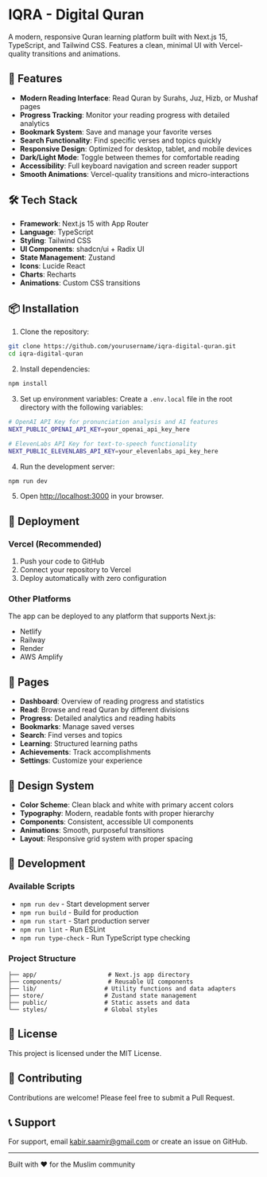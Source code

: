 # IQRA - Digital Quran

A modern, responsive Quran learning platform built with Next.js 15, TypeScript, and Tailwind CSS. Features a clean, minimal UI with Vercel-quality transitions and animations.

## 🚀 Features

- **Modern Reading Interface**: Read Quran by Surahs, Juz, Hizb, or Mushaf pages
- **Progress Tracking**: Monitor your reading progress with detailed analytics
- **Bookmark System**: Save and manage your favorite verses
- **Search Functionality**: Find specific verses and topics quickly
- **Responsive Design**: Optimized for desktop, tablet, and mobile devices
- **Dark/Light Mode**: Toggle between themes for comfortable reading
- **Accessibility**: Full keyboard navigation and screen reader support
- **Smooth Animations**: Vercel-quality transitions and micro-interactions

## 🛠️ Tech Stack

- **Framework**: Next.js 15 with App Router
- **Language**: TypeScript
- **Styling**: Tailwind CSS
- **UI Components**: shadcn/ui + Radix UI
- **State Management**: Zustand
- **Icons**: Lucide React
- **Charts**: Recharts
- **Animations**: Custom CSS transitions

## 📦 Installation

1. Clone the repository:
```bash
git clone https://github.com/yourusername/iqra-digital-quran.git
cd iqra-digital-quran
```

2. Install dependencies:
```bash
npm install
```

3. Set up environment variables:
Create a `.env.local` file in the root directory with the following variables:
```bash
# OpenAI API Key for pronunciation analysis and AI features
NEXT_PUBLIC_OPENAI_API_KEY=your_openai_api_key_here

# ElevenLabs API Key for text-to-speech functionality
NEXT_PUBLIC_ELEVENLABS_API_KEY=your_elevenlabs_api_key_here
```

4. Run the development server:
```bash
npm run dev
```

5. Open [http://localhost:3000](http://localhost:3000) in your browser.

## 🚀 Deployment

### Vercel (Recommended)

1. Push your code to GitHub
2. Connect your repository to Vercel
3. Deploy automatically with zero configuration

### Other Platforms

The app can be deployed to any platform that supports Next.js:
- Netlify
- Railway
- Render
- AWS Amplify

## 📱 Pages

- **Dashboard**: Overview of reading progress and statistics
- **Read**: Browse and read Quran by different divisions
- **Progress**: Detailed analytics and reading habits
- **Bookmarks**: Manage saved verses
- **Search**: Find verses and topics
- **Learning**: Structured learning paths
- **Achievements**: Track accomplishments
- **Settings**: Customize your experience

## 🎨 Design System

- **Color Scheme**: Clean black and white with primary accent colors
- **Typography**: Modern, readable fonts with proper hierarchy
- **Components**: Consistent, accessible UI components
- **Animations**: Smooth, purposeful transitions
- **Layout**: Responsive grid system with proper spacing

## 🔧 Development

### Available Scripts

- `npm run dev` - Start development server
- `npm run build` - Build for production
- `npm run start` - Start production server
- `npm run lint` - Run ESLint
- `npm run type-check` - Run TypeScript type checking

### Project Structure

```
├── app/                    # Next.js app directory
├── components/             # Reusable UI components
├── lib/                   # Utility functions and data adapters
├── store/                 # Zustand state management
├── public/                # Static assets and data
└── styles/                # Global styles
```

## 📄 License

This project is licensed under the MIT License.

## 🤝 Contributing

Contributions are welcome! Please feel free to submit a Pull Request.

## 📞 Support

For support, email kabir.saamir@gmail.com or create an issue on GitHub.

---

Built with ❤️ for the Muslim community
